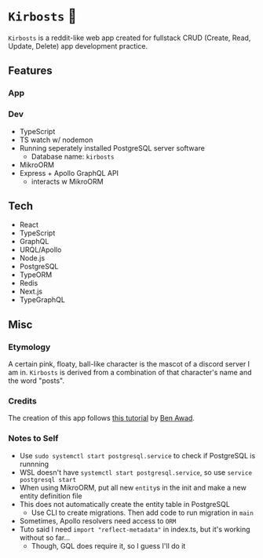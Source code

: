 # `Kirbosts` 👾

`Kirbosts` is a reddit-like web app created for fullstack CRUD (Create, Read, Update, Delete) app development practice. 

## Features

### App

### Dev

- TypeScript
- TS watch w/ nodemon
- Running seperately installed PostgreSQL server software
  - Database name: `kirbosts`
- MikroORM
- Express + Apollo GraphQL API
  - interacts w MikroORM

## Tech

- React
- TypeScript
- GraphQL
- URQL/Apollo
- Node.js
- PostgreSQL
- TypeORM
- Redis
- Next.js
- TypeGraphQL

## Misc

### Etymology

A certain pink, floaty, ball-like character is the mascot of a discord server I am in. `Kirbosts` is derived from a combination of that character's name and the word "posts".

### Credits

The creation of this app follows [this tutorial](https://youtu.be/I6ypD7qv3Z8) by [Ben Awad](https://www.youtube.com/c/BenAwad97).

### Notes to Self

- Use `sudo systemctl start postgresql.service` to check if PostgreSQL is runnning
- WSL doesn't have `systemctl start postgresql.service`, so use `service postgresql start`
- When using MikroORM, put all new `entity`s in the init and make a new entity definition file
- This does not automatically create the entity table in PostgreSQL
  - Use CLI to create migrations. Then add code to run migration in `main`
- Sometimes, Apollo resolvers need access to `ORM`
- Tuto said I need `import "reflect-metadata"` in index.ts, but it's working without so far...
  - Though, GQL does require it, so I guess I'll do it